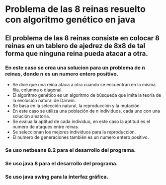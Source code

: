 # Problema de las 8 reinas resuelto con algoritmo genético en java
## El problema de las 8 reinas consiste en colocar 8 reinas en un tablero de ajedrez de 8x8 de tal forma que ninguna reina pueda atacar a otra.
### En este caso se crea una solucion para un problema de n reinas, donde n es un numero entero positivo.
- Se dice que una reina ataca a otra cuando se encuentran en la misma fila, columna o diagonal.
- El algoritmo genético es un algoritmo de búsqueda que imita la teoría de la evolución natural de Darwin.
- Se basa en la selección natural, la reproducción y la mutación.
- En este caso se utiliza una población de n individuos, cada uno con una solución aleatoria.
- Se evalua la aptitud de cada individuo, en este caso la aptitud es el numero de ataques entre reinas.
- Se seleccionan los mejores individuos para la reproducción.
- El numero de generaciones también es un numero entero positivo.
### Se uso netbeans 8.2 para el desarrollo del programa.
### Se uso java 8 para el desarrollo del programa.
### Se uso java swing para la interfaz gráfica.


